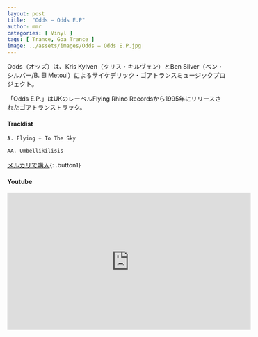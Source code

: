 ```yaml
---
layout: post
title:  "Odds – Odds E.P"
author: mmr
categories: [ Vinyl ]
tags: [ Trance, Goa Trance ]
image: ../assets/images/Odds – Odds E.P.jpg
---
```


Odds（オッズ）は、Kris Kylven（クリス・キルヴェン）とBen Silver（ベン・シルバー/B. El Metoui）によるサイケデリック・ゴアトランスミュージックプロジェクト。

「Odds E.P.」はUKのレーベルFlying Rhino Recordsから1995年にリリースされたゴアトランストラック。

#### Tracklist
```md
A. Flying + To The Sky

AA. Umbellikilisis
```

[メルカリで購入](https://jp.mercari.com/item/m90557219720?afid=6142608987){: .button1}

#### Youtube
<iframe width="560" height="315" src="https://www.youtube.com/embed/wGcUx636uYY?si=2ESQoyvAI5ve7VgE" title="YouTube video player" frameborder="0" allow="accelerometer; autoplay; clipboard-write; encrypted-media; gyroscope; picture-in-picture; web-share" referrerpolicy="strict-origin-when-cross-origin" allowfullscreen></iframe>